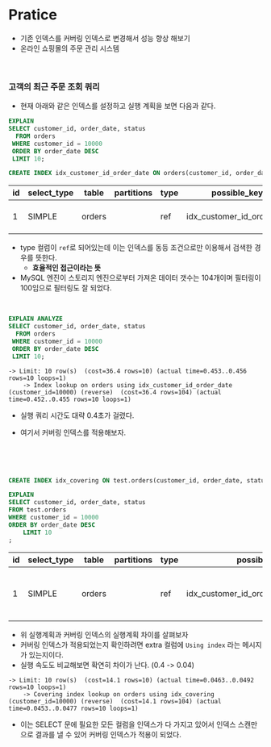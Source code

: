 # Pratice
- 기존 인덱스를 커버링 인덱스로 변경해서 성능 향상 해보기
- 온라인 쇼핑몰의 주문 관리 시스템

<br>


### 고객의 최근 주문 조회 쿼리
- 현재 아래와 같은 인덱스를 설정하고 실행 계획을 보면 다음과 같다.
```sql
EXPLAIN
SELECT customer_id, order_date, status
  FROM orders
 WHERE customer_id = 10000
 ORDER BY order_date DESC
 LIMIT 10;
```
```sql
CREATE INDEX idx_customer_id_order_date ON orders(customer_id, order_date);
```

| id | select_type | table  | partitions | type | possible_keys              | key                        | key_len | ref   | rows | filtered | extra                |
|----|-------------|--------|------------|------|----------------------------|----------------------------|---------|-------|------|----------|----------------------|
| 1  | SIMPLE      | orders |            | ref  | idx_customer_id_order_date | idx_customer_id_order_date | 5       | const | 104  | 100      | Backward index scan  |

- type 컬럼이 `ref`로 되어있는데 이는 인덱스를 동등 조건으로만 이용해서 검색한 경우를 뜻한다.
  - **효율적인 접근이라는 뜻**
- MySQL 엔진이 스토리지 엔진으로부터 가져온 데이터 갯수는 104개이며 필터링이 100임으로 필터링도 잘 되었다.


<br>

```sql
EXPLAIN ANALYZE
SELECT customer_id, order_date, status
  FROM orders
 WHERE customer_id = 10000
 ORDER BY order_date DESC
 LIMIT 10;
```
```
-> Limit: 10 row(s)  (cost=36.4 rows=10) (actual time=0.453..0.456 rows=10 loops=1)
    -> Index lookup on orders using idx_customer_id_order_date (customer_id=10000) (reverse)  (cost=36.4 rows=104) (actual time=0.452..0.455 rows=10 loops=1)
```
- 실행 쿼리 시간도 대략 0.4초가 걸렸다.

- 여기서 커버링 인덱스를 적용해보자.

<br>
<br>
<br>

```sql
CREATE INDEX idx_covering ON test.orders(customer_id, order_date, status);

EXPLAIN
SELECT customer_id, order_date, status
FROM test.orders
WHERE customer_id = 10000
ORDER BY order_date DESC
    LIMIT 10
;

```


| id | select_type | table  | partitions | type | possible_keys                            | key           | key_len | ref   | rows | filtered | extra                             |
|----|-------------|--------|------------|------|------------------------------------------|---------------|---------|-------|------|----------|-----------------------------------|
| 1  | SIMPLE      | orders |            | ref  | idx_customer_id_order_date,idx_covering  | idx_covering  | 5       | const | 104  | 100      | Backward index scan; Using index  |

- 위 실행계획과 커버링 인덱스의 실행계획 차이를 살펴보자
- 커버링 인덱스가 적용되었는지 확인하려면 extra 컬럼에 `Using index` 라는 메시지가 있는지이다.
- 실행 속도도 비교해보면 확연히 차이가 난다. (0.4 -> 0.04)

```
-> Limit: 10 row(s)  (cost=14.1 rows=10) (actual time=0.0463..0.0492 rows=10 loops=1)
    -> Covering index lookup on orders using idx_covering (customer_id=10000) (reverse)  (cost=14.1 rows=104) (actual time=0.0453..0.0477 rows=10 loops=1)
```

- 이는 SELECT 문에 필요한 모든 컬럼을 인덱스가 다 가지고 있어서 인덱스 스캔만으로 결과를 낼 수 있어 커버링 인덱스가 적용이 되었다.